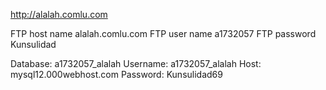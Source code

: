http://alalah.comlu.com

FTP host name	alalah.comlu.com
FTP user name	a1732057
FTP password	Kunsulidad

Database: a1732057_alalah
Username:	a1732057_alalah
Host:   mysql12.000webhost.com
Password: Kunsulidad69



